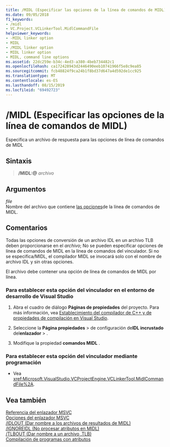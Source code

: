 ```yaml
---
title: /MIDL (Especificar las opciones de la línea de comandos de MIDL)
ms.date: 09/05/2018
f1_keywords:
- /midl
- VC.Project.VCLinkerTool.MidlCommandFile
helpviewer_keywords:
- -MIDL linker option
- MIDL
- /MIDL linker option
- MIDL linker option
- MIDL, command line options
ms.assetid: 22dc259e-b34c-4ed3-a380-4beb734482c1
ms.openlocfilehash: ca172428943d2446490eeb10741966f5e8c9ea85
ms.sourcegitcommit: fcb48824f9ca24b1f8bd37d647a4d592de1cc925
ms.translationtype: MT
ms.contentlocale: es-ES
ms.lasthandoff: 08/15/2019
ms.locfileid: "69492723"
---
```

# <a name="midl-specify-midl-command-line-options"></a>/MIDL (Especificar las opciones de la línea de comandos de MIDL)

Especifica un archivo de respuesta para las opciones de línea de comandos de MIDL

## <a name="syntax"></a>Sintaxis

> **/MIDL:\@** <em>archivo</em>

## <a name="arguments"></a>Argumentos

*file*<br/>
Nombre del archivo que contiene [las opciones](/windows/win32/Midl/general-midl-command-line-syntax)de la línea de comandos de MIDL.

## <a name="remarks"></a>Comentarios

Todas las opciones de conversión de un archivo IDL en un archivo TLB deben proporcionarse en el *archivo*; No se pueden especificar opciones de línea de comandos de MIDL en la línea de comandos del vinculador. Si no se especifica/MIDL, el compilador MIDL se invocará solo con el nombre de archivo IDL y sin otras opciones.

El archivo debe contener una opción de línea de comandos de MIDL por línea.

### <a name="to-set-this-linker-option-in-the-visual-studio-development-environment"></a>Para establecer esta opción del vinculador en el entorno de desarrollo de Visual Studio

1. Abra el cuadro de diálogo **Páginas de propiedades** del proyecto. Para más información, vea [Establecimiento del compilador de C++ y de propiedades de compilación en Visual Studio](../working-with-project-properties.md).

1. Seleccione la **Página propiedades** > de configuración de**IDL incrustado** del**enlazador** > .

1. Modifique la propiedad **comandos MIDL** .

### <a name="to-set-this-linker-option-programmatically"></a>Para establecer esta opción del vinculador mediante programación

- Vea <xref:Microsoft.VisualStudio.VCProjectEngine.VCLinkerTool.MidlCommandFile%2A>.

## <a name="see-also"></a>Vea también

[Referencia del enlazador MSVC](linking.md)<br/>
[Opciones del enlazador MSVC](linker-options.md)<br/>
[/IDLOUT (Dar nombre a los archivos de resultados de MIDL)](idlout-name-midl-output-files.md)<br/>
[/IGNOREIDL (No procesar atributos en MIDL)](ignoreidl-don-t-process-attributes-into-midl.md)<br/>
[/TLBOUT (Dar nombre a un archivo .TLB)](tlbout-name-dot-tlb-file.md)<br/>
[Compilación de programas con atributos](../../windows/building-an-attributed-program.md)
